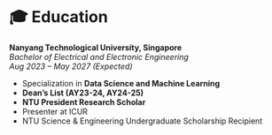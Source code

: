 # 🎓 Education

**Nanyang Technological University, Singapore**  
*Bachelor of Electrical and Electronic Engineering*  
_Aug 2023 – May 2027 (Expected)_  
- Specialization in **Data Science and Machine Learning**  
- **Dean’s List (AY23-24, AY24-25)**
- **NTU President Research Scholar**
- Presenter at ICUR
- NTU Science & Engineering Undergraduate Scholarship Recipient  
